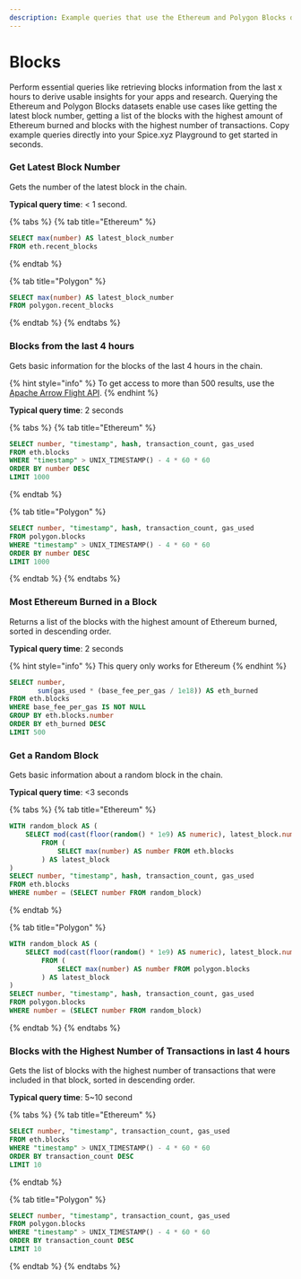 ```yaml
---
description: Example queries that use the Ethereum and Polygon Blocks datasets
---
```


# Blocks

Perform essential queries like retrieving blocks information from the last x hours to derive usable insights for your apps and research. Querying the Ethereum and Polygon Blocks datasets enable use cases like getting the latest block number, getting a list of the blocks with the highest amount of Ethereum burned and blocks with the highest number of transactions. Copy example queries directly into your Spice.xyz Playground to get started in seconds.&#x20;

### Get Latest Block Number

Gets the number of the latest block in the chain.

**Typical query time**: < 1 second.

{% tabs %}
{% tab title="Ethereum" %}
```sql
SELECT max(number) AS latest_block_number
FROM eth.recent_blocks
```
{% endtab %}

{% tab title="Polygon" %}
```sql
SELECT max(number) AS latest_block_number
FROM polygon.recent_blocks
```
{% endtab %}
{% endtabs %}

### Blocks from the last 4 hours

Gets basic information for the blocks of the last 4 hours in the chain.

{% hint style="info" %}
To get access to more than 500 results, use the [Apache Arrow Flight API](https://github.com/spicehq/cloud-docs/blob/trunk/reference/example-ethereum-sql-queries/broken-reference/README.md).
{% endhint %}

**Typical query time**: 2 seconds

{% tabs %}
{% tab title="Ethereum" %}
```sql
SELECT number, "timestamp", hash, transaction_count, gas_used
FROM eth.blocks
WHERE "timestamp" > UNIX_TIMESTAMP() - 4 * 60 * 60
ORDER BY number DESC
LIMIT 1000
```
{% endtab %}

{% tab title="Polygon" %}
```sql
SELECT number, "timestamp", hash, transaction_count, gas_used
FROM polygon.blocks
WHERE "timestamp" > UNIX_TIMESTAMP() - 4 * 60 * 60
ORDER BY number DESC
LIMIT 1000
```
{% endtab %}
{% endtabs %}

### Most Ethereum Burned in a Block

Returns a list of the blocks with the highest amount of Ethereum burned, sorted in descending order.

**Typical query time**: 2 seconds

{% hint style="info" %}
This query only works for Ethereum
{% endhint %}

```sql
SELECT number,
       sum(gas_used * (base_fee_per_gas / 1e18)) AS eth_burned
FROM eth.blocks
WHERE base_fee_per_gas IS NOT NULL
GROUP BY eth.blocks.number
ORDER BY eth_burned DESC
LIMIT 500
```

### Get a Random Block

Gets basic information about a random block in the chain.

**Typical query time**: <3 seconds

{% tabs %}
{% tab title="Ethereum" %}
```sql
WITH random_block AS (
    SELECT mod(cast(floor(random() * 1e9) AS numeric), latest_block.number) AS number
        FROM (
            SELECT max(number) AS number FROM eth.blocks
        ) AS latest_block
)
SELECT number, "timestamp", hash, transaction_count, gas_used 
FROM eth.blocks
WHERE number = (SELECT number FROM random_block)
```
{% endtab %}

{% tab title="Polygon" %}
```sql
WITH random_block AS (
    SELECT mod(cast(floor(random() * 1e9) AS numeric), latest_block.number) AS number
        FROM (
            SELECT max(number) AS number FROM polygon.blocks
        ) AS latest_block
)
SELECT number, "timestamp", hash, transaction_count, gas_used 
FROM polygon.blocks
WHERE number = (SELECT number FROM random_block)
```
{% endtab %}
{% endtabs %}

### Blocks with the Highest Number of Transactions in last 4 hours

Gets the list of blocks with the highest number of transactions that were included in that block, sorted in descending order.

**Typical query time**: 5\~10 second

{% tabs %}
{% tab title="Ethereum" %}
```sql
SELECT number, "timestamp", transaction_count, gas_used
FROM eth.blocks 
WHERE "timestamp" > UNIX_TIMESTAMP() - 4 * 60 * 60
ORDER BY transaction_count DESC 
LIMIT 10
```
{% endtab %}

{% tab title="Polygon" %}
```sql
SELECT number, "timestamp", transaction_count, gas_used
FROM polygon.blocks 
WHERE "timestamp" > UNIX_TIMESTAMP() - 4 * 60 * 60
ORDER BY transaction_count DESC
LIMIT 10
```
{% endtab %}
{% endtabs %}
